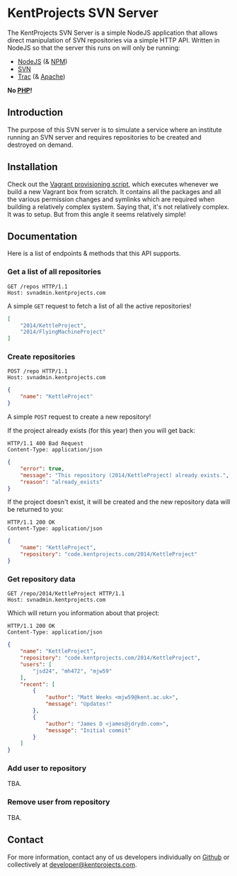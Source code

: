 # KentProjects SVN Server

The KentProjects SVN Server is a simple NodeJS application that allows direct manipulation of SVN repositories via a simple HTTP API.
Written in NodeJS so that the server this runs on will only be running:

- [NodeJS](http://nodejs.org) (& [NPM](https://www.npmjs.org))
- [SVN](https://subversion.apache.org)
- [Trac](http://trac.edgewall.org) (& [Apache](http://httpd.apache.org))

**No [PHP](http://php.net)!**

## Introduction

The purpose of this SVN server is to simulate a service where an institute running an SVN server
and requires repositories to be created and destroyed on demand.

## Installation

Check out the [Vagrant provisioning script](./Vagrantprovision.sh), which executes whenever we build a new Vagrant box from scratch.
It contains all the packages and all the various permission changes and symlinks which are required when building a relatively complex system.
Saying that, it's not relatively complex. It was to setup. But from this angle it seems relatively simple!

## Documentation

Here is a list of endpoints & methods that this API supports.

### Get a list of all repositories

```http
GET /repos HTTP/1.1
Host: svnadmin.kentprojects.com
```

A simple `GET` request to fetch a list of all the active repositories!

```json
[
	"2014/KettleProject",
	"2014/FlyingMachineProject"
]
```

### Create repositories

```http
POST /repo HTTP/1.1
Host: svnadmin.kentprojects.com
```

```json
{
	"name": "KettleProject"
}
```

A simple `POST` request to create a new repository!

If the project already exists (for this year) then you will get back:

```http
HTTP/1.1 400 Bad Request
Content-Type: application/json
```

```json
{
	"error": true,
	"message": "This repository (2014/KettleProject) already exists.",
	"reason": "already_exists"
}
```

If the project doesn't exist, it will be created and the new repository data will be returned to you:

```http
HTTP/1.1 200 OK
Content-Type: application/json
```

```json
{
	"name": "KettleProject",
	"repository": "code.kentprojects.com/2014/KettleProject"
}
```

### Get repository data

```http
GET /repo/2014/KettleProject HTTP/1.1
Host: svnadmin.kentprojects.com
```

Which will return you information about that project:

```http
HTTP/1.1 200 OK
Content-Type: application/json
```

```json
{
	"name": "KettleProject",
	"repository": "code.kentprojects.com/2014/KettleProject",
	"users": [
		"jsd24", "mh472", "mjw59"
	],
	"recent": [
		{
			"author": "Matt Weeks <mjw59@kent.ac.uk>",
			"message": "Updates!"
		},
		{
			"author": "James D <james@jdrydn.com>",
			"message": "Initial commit"
		}
	]
}
```

### Add user to repository

TBA.

### Remove user from repository

TBA.

## Contact

For more information, contact any of us developers individually on [Github](/kentprojects) or collectively at <developer@kentprojects.com>.